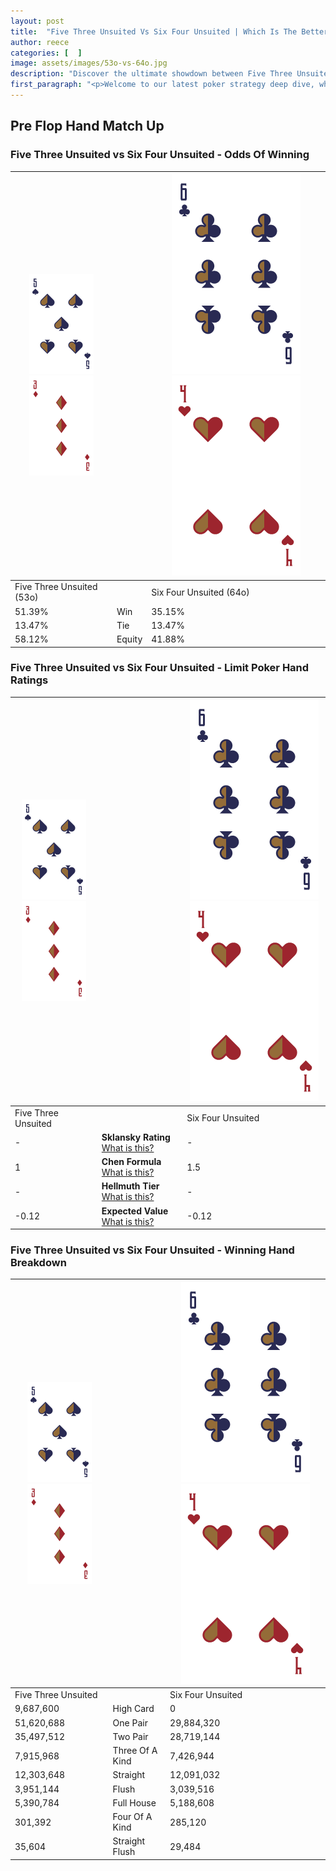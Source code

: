 ```yaml
---
layout: post
title:  "Five Three Unsuited Vs Six Four Unsuited | Which Is The Better Hand In Poker? A Complete Guide"
author: reece
categories: [  ]
image: assets/images/53o-vs-64o.jpg
description: "Discover the ultimate showdown between Five Three Unsuited and Six Four Unsuited in poker! Uncover the odds, strategies, and scenarios where one hand triumphs over the other. Get ready to up your poker game with this thrilling analysis."
first_paragraph: "<p>Welcome to our latest poker strategy deep dive, where we're pitting two distinct hands against each other in a high-stakes showdown: Five Three Unsuited vs Six Four Unsuited.</p><p>In the dynamic world of poker, every decision counts, and knowing which hand holds the upper hand is key to your success at the table.</p><p>In this article, we'll dissect these two hands, explore the scenarios where one dominates the other, and equip you with the knowledge to make strategic choices that can tip the odds in your favor.</p><p>Get ready to unravel the intriguing dynamics of these poker hands and elevate your game to new heights.</p>"
---
```




[comment]: # (sp0)

## Pre Flop Hand Match Up

<div class="table hand-ratings" markdown="1"> 



### Five Three Unsuited vs Six Four Unsuited - Odds Of Winning


    
| ![image info](assets/images/hand1/5.png) ![image info](assets/images/hand1/3o.png) |  | ![image info](assets/images/hand2/6.png) ![image info](assets/images/hand2/4o.png) |
| -------- | -------- | -------- |
| Five Three Unsuited (53o) |  | Six Four Unsuited (64o) |
| 51.39% | Win | 35.15% |
| 13.47% | Tie | 13.47% |
| 58.12% | Equity | 41.88% |




[comment]: # (sp1)



### Five Three Unsuited vs Six Four Unsuited - Limit Poker Hand Ratings


    
| ![image info](assets/images/hand1/5.png) ![image info](assets/images/hand1/3o.png) |  | ![image info](assets/images/hand2/6.png) ![image info](assets/images/hand2/4o.png) |
| -------- | -------- | -------- |
| Five Three Unsuited |  | Six Four Unsuited |
| - | **Sklansky Rating** [What is this?](/sklansky-rating-explained) | - |
| 1 | **Chen Formula** [What is this?](/chen-formula-explained) | 1.5 |
| - | **Hellmuth Tier** [What is this?](/Hellmuth-tier-explained) | - |
| -0.12 | **Expected Value** [What is this?](/expected-value-explained) | -0.12 |




[comment]: # (sp2)



### Five Three Unsuited vs Six Four Unsuited - Winning Hand Breakdown


    
| ![image info](assets/images/hand1/5.png) ![image info](assets/images/hand1/3o.png) |  | ![image info](assets/images/hand2/6.png) ![image info](assets/images/hand2/4o.png) |
| -------- | -------- | -------- |
| Five Three Unsuited |  | Six Four Unsuited |
| 9,687,600 | High Card | 0 |
| 51,620,688 | One Pair | 29,884,320 |
| 35,497,512 | Two Pair | 28,719,144 |
| 7,915,968 | Three Of A Kind | 7,426,944 |
| 12,303,648 | Straight | 12,091,032 |
| 3,951,144 | Flush | 3,039,516 |
| 5,390,784 | Full House | 5,188,608 |
| 301,392 | Four Of A Kind | 285,120 |
| 35,604 | Straight Flush | 29,484 |




[comment]: # (sp3)



</div>

[comment]: # (sp4)



[comment]: # (sp5)


